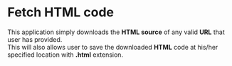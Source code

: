 # Fetch HTML code
This application simply downloads the **HTML source** of any valid **URL** that user has provided.<br>
This will also allows user to save the downloaded **HTML** code at his/her specified location with **.html** extension.
